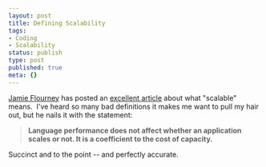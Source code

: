 ```yaml
---
layout: post
title: Defining Scalability
tags:
- Coding
- Scalability
status: publish
type: post
published: true
meta: {}
---
```

<a href="http://www.pervasivecode.com">Jamie Flourney</a> has posted an <a href="http://www.pervasivecode.com/blog/2007/11/13/capacity-vs-scalability/">excellent article</a> about what "scalable" means.  I've heard so many bad definitions it makes me want to pull my hair out, but he nails it with the statement:
<blockquote><strong>Language performance does not affect whether an application scales or not. It is a coefficient to the cost of capacity.</strong></blockquote>
Succinct and to the point -- and perfectly accurate.
